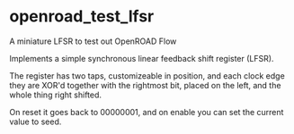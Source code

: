 # openroad_test_lfsr
A miniature LFSR to test out OpenROAD Flow

Implements a simple synchronous linear feedback shift register (LFSR).

The register has two taps, customizeable in position, and each clock edge they are XOR'd
together with the rightmost bit, placed on the left, and the whole thing right shifted.

On reset it goes back to 00000001, and on enable you can set the current value to seed.
